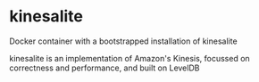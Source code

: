 # kinesalite
Docker container with a bootstrapped installation of kinesalite

kinesalite is an implementation of Amazon's Kinesis, focussed on correctness and performance, and built on LevelDB

